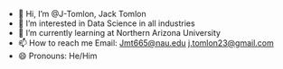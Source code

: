 - 👋 Hi, I’m @J-Tomlon, Jack Tomlon
- 👀 I’m interested in Data Science in all industries
- 🌱 I’m currently learning at Northern Arizona University
- 📫 How to reach me
  Email: Jmt665@nau.edu
         j.tomlon23@gmail.com
- 😄 Pronouns: He/Him


